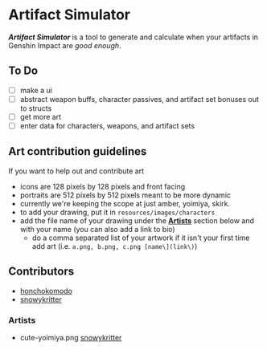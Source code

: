 # Artifact Simulator
***Artifact Simulator*** is a tool to generate and calculate when your artifacts in Genshin Impact are *good enough*.

## To Do
- [ ] make a ui
- [ ] abstract weapon buffs, character passives, and artifact set bonuses out to structs
- [ ] get more art
- [ ] enter data for characters, weapons, and artifact sets

## Art contribution guidelines
If you want to help out and contribute art
+ icons are 128 pixels by 128 pixels and front facing
+ portraits are 512 pixels by 512 pixels meant to be more dynamic
+ currently we're keeping the scope at just amber, yoimiya, skirk.
+ to add your drawing, put it in `resources/images/characters`
+ add the file name of your drawing under the [**Artists**](#artists) section below and with your name (you can also add a link to bio)
	+ do a comma separated list of your artwork if it isn't your first time add art (i.e. `a.png, b.png, c.png [name\](link\)`)

## Contributors
+ [honchokomodo](https://github.com/honchokomodo)
+ [snowykritter](https://github.com/snowykritter)

### Artists
+ cute-yoimiya.png [snowykritter](https://github.com/snowykritter)
